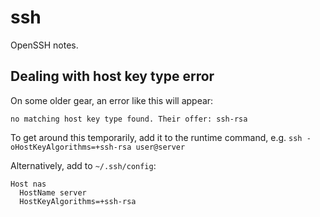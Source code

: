 # ssh

OpenSSH notes.

## Dealing with host key type error

On some older gear, an error like this will appear:

`no matching host key type found. Their offer: ssh-rsa`

To get around this temporarily, add it to the runtime command, e.g. `ssh -oHostKeyAlgorithms=+ssh-rsa user@server`

Alternatively, add to `~/.ssh/config`:

    Host nas
      HostName server
      HostKeyAlgorithms=+ssh-rsa
